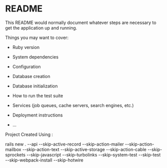 # README

This README would normally document whatever steps are necessary to get the
application up and running.

Things you may want to cover:

* Ruby version

* System dependencies

* Configuration

* Database creation

* Database initialization

* How to run the test suite

* Services (job queues, cache servers, search engines, etc.)

* Deployment instructions

* ...

Project Created Using :

rails new . --api --skip-active-record --skip-action-mailer --skip-action-mailbox --skip-action-text --skip-active-storage --skip-action-cable --skip-sprockets --skip-javascript --skip-turbolinks --skip-system-test --skip-test --skip-webpack-install --skip-hotwire